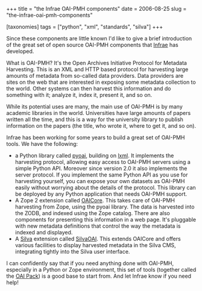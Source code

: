 +++
title = "the Infrae OAI-PMH components"
date = 2006-08-25
slug = "the-infrae-oai-pmh-components"

[taxonomies]
tags = ["python", "xml", "standards", "silva"]
+++

Since these components are little known I'd like to give a brief
introduction of the great set of open source OAI-PMH components that
[Infrae](http://www.infrae.com) has developed.

What is OAI-PMH? It's the Open Archives
Initiative Protocol for Metadata Harvesting. This is an XML and HTTP
based protocol for harvesting large amounts of metadata from so-called
data providers. Data providers are sites on the web that are interested
in exposing some metadata collection to the world. Other systems can
then harvest this information and do something with it; analyze it,
index it, present it, and so on.

While its potential uses are many, the main use of OAI-PMH is by many
academic libraries in the world. Universities have large amounts of
papers written all the time, and this is a way for the university
library to publish information on the papers (the title, who wrote it,
where to get it, and so on).

Infrae has been working for some years to build a great set of OAI-PMH
tools. We have the following:

- a Python library called [pyoai](https://infrae.com/download/oaipmh), building
  on [lxml](https://lxml.de). It implements the harvesting protocol, allowing
  easy access to OAI-PMH servers using a simple Python API. Moreover since
  version 2.0 it also implements the server protocol. If you implement the same
  Python API as you use for harvesting yourself, you can expose your own
  datasets as OAI-PMH easily without worrying about the details of the
  protocol. This library can be deployed by any Python application that needs
  OAI-PMH support.
- A Zope 2 extension called [OAICore](https://infrae.com/download/oaicore).
  This takes care of OAI-PMH harvesting from Zope, using the pyoai library. The
  data is harvested into the ZODB, and indexed using the Zope catalog. There
  are also components for presenting this information in a web page. It's
  pluggable with new metadata definitions that control the way the metadata is
  indexed and displayed.
- A [Silva](https://infrae.com/products/silva) extension called
  [SilvaOAI](https://infrae.com/download/oai/silvaoai). This extends OAICore
  and offers various facilities to display harvested metadata in the Silva CMS,
  integrating tightly into the Silva user interface.

I can confidently say that if you need anything done with OAI-PMH,
especially in a Python or Zope environment, this set of tools (together
called the [OAI Pack](http://www.infrae.com/products/oaipack)) is a good
base to start from. And let Infrae know if you need help!
